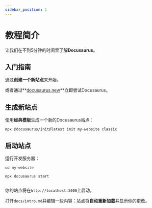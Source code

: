 ```yaml
---
sidebar_position: 1
---
```


# 教程简介

让我们在不到5分钟的时间里了解**Docusaurus**。

## 入门指南

通过**创建一个新站点**来开始。

或者通过**[docusaurus.new](https://docusaurus.new)**立即尝试Docusaurus。

## 生成新站点

使用**经典模板**生成一个新的Docusaurus站点：

```shell
npx @docusaurus/init@latest init my-website classic

```

## 启动站点

运行开发服务器：

```shell
cd my-website

npx docusaurus start


```

你的站点将在`http://localhost:3000`上启动。

打开`docs/intro.md`并编辑一些内容：站点将**自动重新加载**并显示你的更改。
